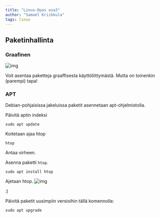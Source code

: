 ```yaml
---
title: "Linux-Opas osa3"
author: "Samuel Kriikkula"
tags: linux
---
```


## Paketinhallinta

### Graafinen
![img](/linux/soft.png)

Voit asentaa paketteja graaffisesta käyttöliittymästä. Mutta on toinenkin (parempi) tapa!

### APT
Debian-pohjaisissa jakeluissa paketit asennetaan apt-ohjelmistolla.

Päivitä aptin indeksi
```
sudo apt update
```

Koitetaan ajaa htop
```
htop
```

Antaa virheen.

Asenna paketti `htop`.
```
sudo apt install htop
```

Ajetaan htop.
![img](/linux/htop.png)

:)

Päivitä paketit uusimpiin versioihin tällä komennolla:
```
sudo apt upgrade
```
